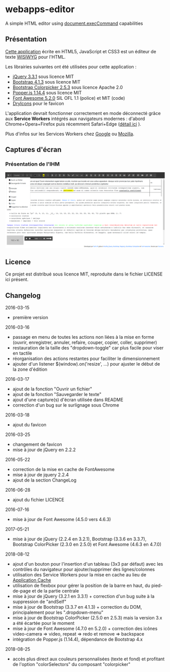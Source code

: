 # webapps-editor

A simple HTML editor using [document.execCommand](https://developer.mozilla.org/en-US/docs/Web/API/Document/execCommand) capabilities

## Présentation

[Cette application](https://techgp.fr/webapps/webapps-editor.html) écrite en HTML5, JavaScript et CSS3 est un éditeur de texte [WISIWYG](https://fr.wikipedia.org/wiki/What_you_see_is_what_you_get) pour l'HTML.

Les librairies suivantes ont été utilisées pour cette application :

- [jQuery 3.3.1](https://jquery.com/) sous licence MIT
- [Bootstrap 4.1.3](https://getbootstrap.com/) sous licence MIT
- [Bootstrap Colorpicker 2.5.3](https://github.com/farbelous/bootstrap-colorpicker) sous licence Apache 2.0
- [Popper.js 1.14.4](https://popper.js.org/) sous licence MIT
- [Font Awesome 5.2.0](https://fontawesome.com/) SIL OFL 1.1 (police) et MIT (code)
- [DryIcons](https://dryicons.com/) pour le favicon

L'application devrait fonctionner correctement en mode déconnecté grâce aux **Service Workers** intégrés aux navigateurs modernes : d'abord Chrome+Opera+Firefox puis récemment Safari+Edge ([détail ici](https://caniuse.com/#search=service+worker) ).

Plus d'infos sur les Services Workers chez [Google](https://developers.google.com/web/fundamentals/primers/service-workers/) ou [Mozilla](https://developer.mozilla.org/en-US/docs/Web/API/Service_Worker_API/Using_Service_Workers).

## Captures d'écran

### Présentation de l'IHM

![Présentation de l'IHM](./screenshots/webapps-editor-2.png)

## Licence

Ce projet est distribué sous licence MIT, reproduite dans le fichier LICENSE ici présent.

## Changelog

2016-03-15
- première version

2016-03-16
- passage en menu de toutes les actions non liées à la mise en forme (ouvrir, enregistrer, annuler, refaire, couper, copier, coller, supprimer)
- restauration de la taille des "dropdown-toggle" car plus facile pour viser en tactile
- réorganisation des actions restantes pour faciliter le dimensionnement
- ajouter d'un listener $(window).on('resize', ...) pour ajuster le début de la zone d'édition

2016-03-17
- ajout de la fonction "Ouvrir un fichier"
- ajout de la fonction "Sauvegarder le texte"
- ajout d'une capture(s) d'écran utilisée dans README
- correction d'un bug sur le surlignage sous Chrome

2016-03-18
- ajout du favicon

2016-03-25
- changement de favicon
- mise à jour de jQuery en 2.2.2

2016-05-22
- correction de la mise en cache de FontAwesome
- mise à jour de jquery 2.2.4
- ajout de la section ChangeLog

2016-06-28
- ajout du fichier LICENCE

2016-07-16
- mise à jour de Font Awesome (4.5.0 vers 4.6.3)

2017-05-21
- mise à jour de jQuery (2.2.4 en 3.2.1), Bootstrap (3.3.6 en 3.3.7), Bootstrap ColorPicker (2.3.0 en 2.5.0) et Font Awesome (4.6.3 en 4.7.0)

2018-08-12
- ajout d'un bouton pour l'insertion d'un tableau (3x3 par défaut) avec les contrôles du navigateur pour ajouter/supprimer des lignes/colonnes
- utilisation des Service Workers pour la mise en cache au lieu de [Application Cache](https://developer.mozilla.org/fr/docs/Utiliser_Application_Cache)
- utilisation de flexbox pour gérer la position de la barre en haut, du pied-de-page et de la partie centrale
- mise à jour de jQuery (3.2.1 en 3.3.1) + correction d'un bug suite à la suppression de "andSelf"
- mise à jour de Bootstrap (3.3.7 en 4.1.3) + correction du DOM, principalement pour les ".dropdown-menu"
- mise à jour de Bootstrap ColorPicker (2.5.0 en 2.5.3) mais la version 3.x a été écartée pour le moment
- mise à jour de Font Awesome (4.7.0 en 5.2.0) + correction des icônes video-camera => video, repeat => redo et remove => backspace
- intégration de Popper.js (1.14.4), dépendance de Bootstrap 4.x

2018-08-25
- accès plus direct aux couleurs personnalisées (texte et fond) et profitant de l'option "colorSelectors" du composant "colorpicker"
